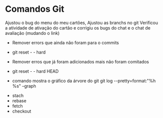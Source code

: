 # Comandos Git


Ajustou o bug do menu do meu cartões,
Ajustou as branchs no git
Verificou a atividade de ativação do cartão
e corrigiu os bugs do chat e o chat de avaliação (mudando o link)

* Remover errors que ainda não foram para o commits 
- git reset - - hard
 
* Remover erros que já foram adicionados mais não foram comitados
- git reset - - hard HEAD


* comando mostra o gráfico da árvore do git
git log --pretty=format:"%h %s" –graph


- stach
- rebase
- fetch
- checkout





